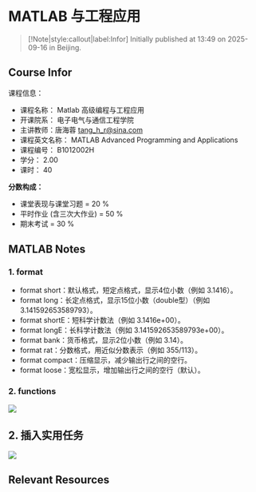# MATLAB 与工程应用

> [!Note|style:callout|label:Infor]
Initially published at 13:49 on 2025-09-16 in Beijing.

## Course Infor

课程信息：
- 课程名称： Matlab 高级编程与工程应用
- 开课院系： 电子电气与通信工程学院
- 主讲教师：唐海蓉 tang_h_r@sina.com
- 课程英文名称：	MATLAB Advanced Programming and Applications
- 课程编号：	B1012002H
- 学分：	2.00
- 课时：	40


**分数构成：**
  - 课堂表现与课堂习题 = 20 %
  - 平时作业 (含三次大作业)  = 50 %
  - 期末考试 = 30 %


## MATLAB Notes

### 1. format 

- format short：默认格式，短定点格式，显示4位小数（例如 3.1416）。
- format long：长定点格式，显示15位小数（double型）（例如 3.141592653589793）。
- format shortE：短科学计数法（例如 3.1416e+00）。
- format longE：长科学计数法（例如 3.141592653589793e+00）。
- format bank：货币格式，显示2位小数（例如 3.14）。
- format rat：分数格式，用近似分数表示（例如 355/113）。
- format compact：压缩显示，减少输出行之间的空行。
- format loose：宽松显示，增加输出行之间的空行（默认）。

### 2. functions

<div class="center"><img src="https://imagebank-0.oss-cn-beijing.aliyuncs.com/VS-PicGo/2025-09-28-13-46-56_MATLAB 与工程应用.png"/></div>


## 2. 插入实用任务

<div class="center"><img src="https://imagebank-0.oss-cn-beijing.aliyuncs.com/VS-PicGo/2025-09-16-15-07-49_MATLAB 与工程应用.png"/></div>

## Relevant Resources